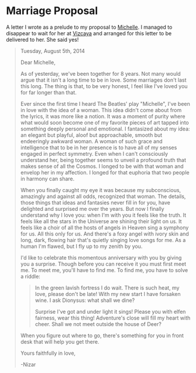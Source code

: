 Marriage Proposal
=================

A letter I wrote as a prelude to my proposal to [Michelle](https://www.facebook.com/MiaShauri). I managed to disappear to wait for her at [Vizcaya](http://vizcaya.org/) and arranged for this letter to be delivered to her. She said yes!


> Tuesday, August 5th, 2014
>
> Dear Michelle,
>
> As of yesterday, we've been together for 8 years. Not many would argue that it isn't a long time to be in love. Some marriages don't last this long. The thing is that, to be very honest, I feel like I've loved you for far longer than that.
>
> Ever since the first time I heard The Beatles' play "Michelle", I've been in love with the idea of a woman. This idea didn't come about from the lyrics, it was more like a notion. It was a moment of purity where what would soon become one of my favorite pieces of art tapped into something deeply personal and emotional. I fantasized about my idea: an elegant but playful, aloof but approachable, smooth but endeeringly awkward woman. A woman of such grace and intelligence that to be in her presence is to have all of my senses engaged in perfect symmetry. Even when I can't consciously understand her, being together seems to unveil a profound truth that makes sense of all the Cosmos. I longed to be with that woman and envelop her in my affection. I longed for that euphoria that two people in harmony can share.
>
> When you finally caught my eye it was because my subconscious, amazingly and against all odds, recognized that woman. The details, those things that ideas and fantasies never fill in for you, have delighted and surprised me over the years. But now I finally understand why I love you: when I'm with you it feels like the truth. It feels like all the stars in the Universe are shining their light on us. It feels like a choir of all the hosts of angels in Heaven sing a symphony for us. All this only for us. And there's a foxy angel with ivory skin and long, dark, flowing hair that's quietly singing love songs for me. As a human I'm flawed, but I fly up to my zenith by you.
>
> I'd like to celebrate this momentous anniversary with you by giving you a surprise. Though before you can receive it you must first meet me. To meet me, you'll have to find me. To find me, you have to solve a riddle:
>
> > In the green lavish fortress I do wait.
> > There is such heat, my love, please don't be late!
> > With my new start I have forsaken wine.
> > I ask Dionysus: what shall we dine?
> >
> > Surprise I've got and under light it sings!
> > Please you with elfen fairness, wear this thing!
> > Adventure's close will fill my heart with cheer.
> > Shall we not meet outside the house of Deer?
>
> When you figure out where to go, there's something for you in front desk that will help you get there.
>
> Yours faithfully in love,
>
> -Nizar
